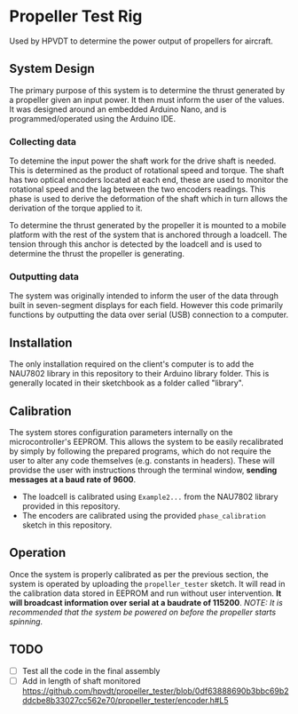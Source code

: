 # Propeller Test Rig
Used by HPVDT to determine the power output of propellers for aircraft. 

## System Design
The primary purpose of this system is to determine the thrust generated by a propeller given an input power. It then must inform the user of the values. It was designed around an embedded Arduino Nano, and is programmed/operated using the Arduino IDE.

### Collecting data
To detemine the input power the shaft work for the drive shaft is needed. This is determined as the product of rotational speed and torque. The shaft has two optical encoders located at each end, these are used to monitor the rotational speed and the lag between the two encoders readings. This phase is used to derive the deformation of the shaft which in turn allows the derivation of the torque applied to it.

To determine the thrust generated by the propeller it is mounted to a mobile platform with the rest of the system that is anchored through a loadcell. The tension through this anchor is detected by the loadcell and is used to determine the thrust the propeller is generating.

### Outputting data
The system was originally intended to inform the user of the data through built in seven-segment displays for each field. However this code primarily functions by outputting the data over serial (USB) connection to a computer.

## Installation
The only installation required on the client's computer is to add the NAU7802 library in this repository to their Arduino library folder. This is generally located in their sketchbook as a folder called "library".

## Calibration
The system stores configuration parameters internally on the microcontroller's EEPROM. This allows the system to be easily recalibrated by simply by following the prepared programs, which do not require the user to alter any code themselves (e.g. constants in headers). These will providse the user with instructions through the terminal window, **sending messages at a baud rate of 9600**.

* The loadcell is calibrated using `Example2...` from the NAU7802 library provided in this repository.
* The encoders are calibrated using the provided `phase_calibration` sketch in this repository.

## Operation
Once the system is properly calibrated as per the previous section, the system is operated by uploading the `propeller_tester` sketch. It will read in the calibration data stored in EEPROM and run without user intervention. **It will broadcast information over serial at a baudrate of 115200**. *NOTE: It is recommended that the system be powered on before the propeller starts spinning.*

## TODO
- [ ] Test all the code in the final assembly
- [ ] Add in length of shaft monitored https://github.com/hpvdt/propeller_tester/blob/0df63888690b3bbc69b2ddcbe8b33027cc562e70/propeller_tester/encoder.h#L5
